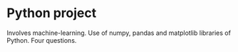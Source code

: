 # **Python project**

Involves machine-learning. 
Use of numpy, pandas and matplotlib libraries of Python.
Four questions.
